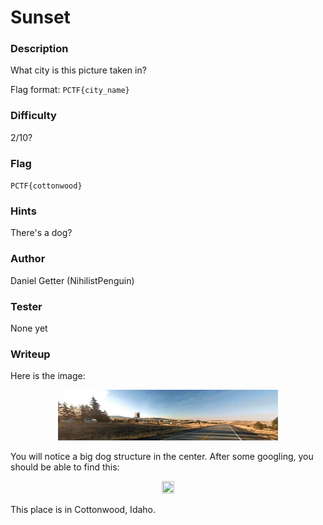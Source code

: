 # Sunset

### Description
What city is this picture taken in?

Flag format: `PCTF{city_name}`

### Difficulty
2/10? 

### Flag
`PCTF{cottonwood}`

### Hints
There's a dog?

### Author
Daniel Getter (NihilistPenguin)

### Tester
None yet

### Writeup

Here is the image:

<p align="center"><img src="sunset.png" width=70%  height=70%></p>

You will notice a big dog structure in the center. After some googling, you should be able to find this: 
<p align="center"><img src="https://github.com/MasonCompetitiveCyber/PatriotCTF-2022/raw/main/writeup-images/dog.png" width=20%  height=20%></p>

This place is in Cottonwood, Idaho.